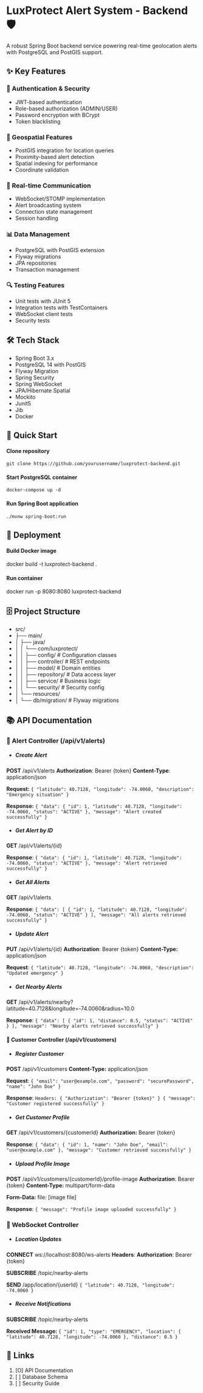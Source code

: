 # LuxProtect Alert System - Backend 🛡️

A robust Spring Boot backend service powering real-time geolocation alerts with PostgreSQL and PostGIS support.

## ✨ Key Features

### 🔐 Authentication & Security

* JWT-based authentication
* Role-based authorization (ADMIN/USER)
* Password encryption with BCrypt
* Token blacklisting

### 📍 Geospatial Features

* PostGIS integration for location queries
* Proximity-based alert detection
* Spatial indexing for performance
* Coordinate validation

### 🔄 Real-time Communication

* WebSocket/STOMP implementation
* Alert broadcasting system
* Connection state management
* Session handling

### 📊 Data Management

* PostgreSQL with PostGIS extension
* Flyway migrations
* JPA repositories
* Transaction management

### 🔍 Testing Features

* Unit tests with JUnit 5
* Integration tests with TestContainers
* WebSocket client tests
* Security tests

## 🛠️ Tech Stack

* Spring Boot 3.x
* PostgreSQL 14 with PostGIS
* Flyway Migration
* Spring Security
* Spring WebSocket
* JPA/Hibernate Spatial
* Mockito
* Junit5
* Jib
* Docker

## 🚀 Quick Start

#### Clone repository

`git clone https://github.com/yourusername/luxprotect-backend.git`

#### Start PostgreSQL container

`docker-compose up -d`

#### Run Spring Boot application

`./mvnw spring-boot:run`

## 🚀 Deployment
#### Build Docker image
docker build -t luxprotect-backend .

#### Run container
docker run -p 8080:8080 luxprotect-backend

## 🗄️ Project Structure

* src/
* ├── main/
* │   ├── java/
* │   │   └── com/luxprotect/
* │   │       ├── config/          # Configuration classes
* │   │       ├── controller/      # REST endpoints
* │   │       ├── model/          # Domain entities
* │   │       ├── repository/     # Data access layer
* │   │       ├── service/        # Business logic
* │   │       └── security/       # Security config
* │   └── resources/
* │       └── db/migration/      # Flyway migrations


## 📚 API Documentation

### 🎯 Alert Controller (/api/v1/alerts)

* ##### **Create Alert**

**POST** /api/v1/alerts
**Authorization**: Bearer {token}
**Content-Type**: application/json

**Request:**
`{
"latitude": 40.7128,
"longitude": -74.0060,
"description": "Emergency situation"
}`

**Response:**
`{
"data": {
"id": 1,
"latitude": 40.7128,
"longitude": -74.0060,
"status": "ACTIVE"
},
"message": "Alert created successfully"
}`

* ##### **Get Alert by ID**

**GET** /api/v1/alerts/{id}

**Response**:
`{
"data": {
"id": 1,
"latitude": 40.7128,
"longitude": -74.0060,
"status": "ACTIVE"
},
"message": "Alert retrieved successfully"
}`

* ##### **Get All Alerts**

**GET** /api/v1/alerts

**Response**:
`{
"data": [
{
"id": 1,
"latitude": 40.7128,
"longitude": -74.0060,
"status": "ACTIVE"
}
],
"message": "All alerts retrieved successfully"
}`

* ##### **Update Alert**

**PUT** /api/v1/alerts/{id}
**Authorization**: Bearer {token}
**Content-Type:** application/json

**Request**:
`{
"latitude": 40.7128,
"longitude": -74.0060,
"description": "Updated emergency"
}`

* ##### **Get Nearby Alerts**

**GET** /api/v1/alerts/nearby?latitude=40.7128&longitude=-74.0060&radius=10.0

**Response**:
`{
"data": [
{
"id": 1,
"distance": 0.5,
"status": "ACTIVE"
}
],
"message": "Nearby alerts retrieved successfully"
}`

#### 👤 Customer Controller (/api/v1/customers)

* ##### **Register Customer**

**POST** /api/v1/customers
**Content-Type:** application/json

**Request**:
`{
"email": "user@example.com",
"password": "securePassword",
"name": "John Doe"
}`

**Response**:
`Headers: {
"Authorization": "Bearer {token}"
}
{
"message": "Customer registered successfully"
}
`
* ##### **Get Customer Profile**

**GET** /api/v1/customers/{customerId}
**Authorization:** Bearer {token}

**Response**:
`{
"data": {
"id": 1,
"name": "John Doe",
"email": "user@example.com"
},
"message": "Customer retrieved successfully"
}`

* ##### **Upload Profile Image**

**POST** /api/v1/customers/{customerId}/profile-image
**Authorization**: Bearer {token}
**Content-Type:** multipart/form-data

**Form-Data:**
file: [image file]

**Response**:
`{
"message": "Profile image uploaded successfully"
}`

### 🔄 WebSocket Controller

* ##### **Location Updates**

**CONNECT** ws://localhost:8080/ws-alerts
**Headers**:
**Authorization**: Bearer {token}

**SUBSCRIBE** /topic/nearby-alerts

**SEND** /app/location/{userId}
`{
"latitude": 40.7128,
"longitude": -74.0060
}`

* ##### **Receive Notifications**

**SUBSCRIBE** /topic/nearby-alerts

**Received Message:**
`{
"id": 1,
"type": "EMERGENCY",
"location": {
"latitude": 40.7128,
"longitude": -74.0060
},
"distance": 0.5
}`

##   🔗 Links

1. [O] API Documentation
2. [ ] Database Schema
3. [ ] Security Guide